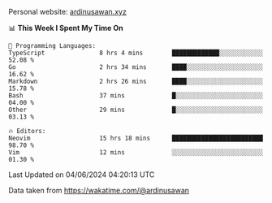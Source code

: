 Personal website: [ardinusawan.xyz](https://ardinusawan.xyz)

<!--START_SECTION:waka-->
📊 **This Week I Spent My Time On** 

```text
💬 Programming Languages: 
TypeScript               8 hrs 4 mins        █████████████░░░░░░░░░░░░   52.08 % 
Go                       2 hrs 34 mins       ████░░░░░░░░░░░░░░░░░░░░░   16.62 % 
Markdown                 2 hrs 26 mins       ████░░░░░░░░░░░░░░░░░░░░░   15.78 % 
Bash                     37 mins             █░░░░░░░░░░░░░░░░░░░░░░░░   04.00 % 
Other                    29 mins             █░░░░░░░░░░░░░░░░░░░░░░░░   03.13 % 

🔥 Editors: 
Neovim                   15 hrs 18 mins      █████████████████████████   98.70 % 
Vim                      12 mins             ░░░░░░░░░░░░░░░░░░░░░░░░░   01.30 % 
```


 Last Updated on 04/06/2024 04:20:13 UTC
<!--END_SECTION:waka-->
Data taken from https://wakatime.com/@ardinusawan
